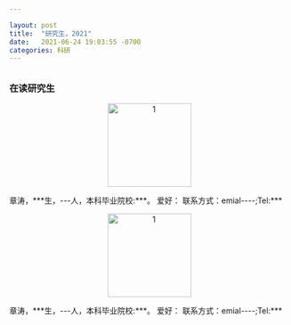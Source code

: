 ```yaml
---

layout: post
title:  "研究生，2021"
date:   2021-06-24 19:03:55 -0700
categories: 科研
---
```

<h6>  </h6>

<h3>在读研究生</h3>

<p align="center">
<img src="https://andyandssj.github.io/lab4/assets/15.JPG" alt="1" style="width:150px; "/>
</p>
    章涛，***生，---人，本科毕业院校:***。
    爱好：
    联系方式：emial----;Tel:***
<p align="center">
<img src="https://andyandssj.github.io/lab4/assets/8.JPG" alt="1" style="width:150px; "/>
</p>
    章涛，***生，---人，本科毕业院校:***。
    爱好：
    联系方式：emial----;Tel:***

<h6>  </h6>

<h6>  </h6>

